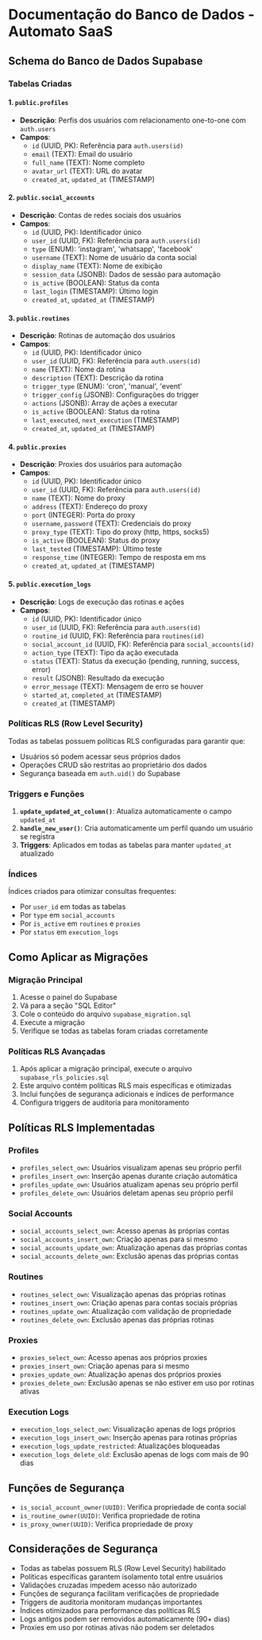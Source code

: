 # Documentação do Banco de Dados - Automato SaaS

## Schema do Banco de Dados Supabase

### Tabelas Criadas

#### 1. `public.profiles`
- **Descrição**: Perfis dos usuários com relacionamento one-to-one com `auth.users`
- **Campos**:
  - `id` (UUID, PK): Referência para `auth.users(id)`
  - `email` (TEXT): Email do usuário
  - `full_name` (TEXT): Nome completo
  - `avatar_url` (TEXT): URL do avatar
  - `created_at`, `updated_at` (TIMESTAMP)

#### 2. `public.social_accounts`
- **Descrição**: Contas de redes sociais dos usuários
- **Campos**:
  - `id` (UUID, PK): Identificador único
  - `user_id` (UUID, FK): Referência para `auth.users(id)`
  - `type` (ENUM): 'instagram', 'whatsapp', 'facebook'
  - `username` (TEXT): Nome de usuário da conta social
  - `display_name` (TEXT): Nome de exibição
  - `session_data` (JSONB): Dados de sessão para automação
  - `is_active` (BOOLEAN): Status da conta
  - `last_login` (TIMESTAMP): Último login
  - `created_at`, `updated_at` (TIMESTAMP)

#### 3. `public.routines`
- **Descrição**: Rotinas de automação dos usuários
- **Campos**:
  - `id` (UUID, PK): Identificador único
  - `user_id` (UUID, FK): Referência para `auth.users(id)`
  - `name` (TEXT): Nome da rotina
  - `description` (TEXT): Descrição da rotina
  - `trigger_type` (ENUM): 'cron', 'manual', 'event'
  - `trigger_config` (JSONB): Configurações do trigger
  - `actions` (JSONB): Array de ações a executar
  - `is_active` (BOOLEAN): Status da rotina
  - `last_executed`, `next_execution` (TIMESTAMP)
  - `created_at`, `updated_at` (TIMESTAMP)

#### 4. `public.proxies`
- **Descrição**: Proxies dos usuários para automação
- **Campos**:
  - `id` (UUID, PK): Identificador único
  - `user_id` (UUID, FK): Referência para `auth.users(id)`
  - `name` (TEXT): Nome do proxy
  - `address` (TEXT): Endereço do proxy
  - `port` (INTEGER): Porta do proxy
  - `username`, `password` (TEXT): Credenciais do proxy
  - `proxy_type` (TEXT): Tipo do proxy (http, https, socks5)
  - `is_active` (BOOLEAN): Status do proxy
  - `last_tested` (TIMESTAMP): Último teste
  - `response_time` (INTEGER): Tempo de resposta em ms
  - `created_at`, `updated_at` (TIMESTAMP)

#### 5. `public.execution_logs`
- **Descrição**: Logs de execução das rotinas e ações
- **Campos**:
  - `id` (UUID, PK): Identificador único
  - `user_id` (UUID, FK): Referência para `auth.users(id)`
  - `routine_id` (UUID, FK): Referência para `routines(id)`
  - `social_account_id` (UUID, FK): Referência para `social_accounts(id)`
  - `action_type` (TEXT): Tipo da ação executada
  - `status` (TEXT): Status da execução (pending, running, success, error)
  - `result` (JSONB): Resultado da execução
  - `error_message` (TEXT): Mensagem de erro se houver
  - `started_at`, `completed_at` (TIMESTAMP)
  - `created_at` (TIMESTAMP)

### Políticas RLS (Row Level Security)

Todas as tabelas possuem políticas RLS configuradas para garantir que:
- Usuários só podem acessar seus próprios dados
- Operações CRUD são restritas ao proprietário dos dados
- Segurança baseada em `auth.uid()` do Supabase

### Triggers e Funções

1. **`update_updated_at_column()`**: Atualiza automaticamente o campo `updated_at`
2. **`handle_new_user()`**: Cria automaticamente um perfil quando um usuário se registra
3. **Triggers**: Aplicados em todas as tabelas para manter `updated_at` atualizado

### Índices

Índices criados para otimizar consultas frequentes:
- Por `user_id` em todas as tabelas
- Por `type` em `social_accounts`
- Por `is_active` em `routines` e `proxies`
- Por `status` em `execution_logs`

## Como Aplicar as Migrações

### Migração Principal
1. Acesse o painel do Supabase
2. Vá para a seção "SQL Editor"
3. Cole o conteúdo do arquivo `supabase_migration.sql`
4. Execute a migração
5. Verifique se todas as tabelas foram criadas corretamente

### Políticas RLS Avançadas
1. Após aplicar a migração principal, execute o arquivo `supabase_rls_policies.sql`
2. Este arquivo contém políticas RLS mais específicas e otimizadas
3. Inclui funções de segurança adicionais e índices de performance
4. Configura triggers de auditoria para monitoramento

## Políticas RLS Implementadas

### Profiles
- `profiles_select_own`: Usuários visualizam apenas seu próprio perfil
- `profiles_insert_own`: Inserção apenas durante criação automática
- `profiles_update_own`: Usuários atualizam apenas seu próprio perfil
- `profiles_delete_own`: Usuários deletam apenas seu próprio perfil

### Social Accounts
- `social_accounts_select_own`: Acesso apenas às próprias contas
- `social_accounts_insert_own`: Criação apenas para si mesmo
- `social_accounts_update_own`: Atualização apenas das próprias contas
- `social_accounts_delete_own`: Exclusão apenas das próprias contas

### Routines
- `routines_select_own`: Visualização apenas das próprias rotinas
- `routines_insert_own`: Criação apenas para contas sociais próprias
- `routines_update_own`: Atualização com validação de propriedade
- `routines_delete_own`: Exclusão apenas das próprias rotinas

### Proxies
- `proxies_select_own`: Acesso apenas aos próprios proxies
- `proxies_insert_own`: Criação apenas para si mesmo
- `proxies_update_own`: Atualização apenas dos próprios proxies
- `proxies_delete_own`: Exclusão apenas se não estiver em uso por rotinas ativas

### Execution Logs
- `execution_logs_select_own`: Visualização apenas de logs próprios
- `execution_logs_insert_own`: Inserção apenas para rotinas próprias
- `execution_logs_update_restricted`: Atualizações bloqueadas
- `execution_logs_delete_old`: Exclusão apenas de logs com mais de 90 dias

## Funções de Segurança

- `is_social_account_owner(UUID)`: Verifica propriedade de conta social
- `is_routine_owner(UUID)`: Verifica propriedade de rotina
- `is_proxy_owner(UUID)`: Verifica propriedade de proxy

## Considerações de Segurança

- Todas as tabelas possuem RLS (Row Level Security) habilitado
- Políticas específicas garantem isolamento total entre usuários
- Validações cruzadas impedem acesso não autorizado
- Funções de segurança facilitam verificações de propriedade
- Triggers de auditoria monitoram mudanças importantes
- Índices otimizados para performance das políticas RLS
- Logs antigos podem ser removidos automaticamente (90+ dias)
- Proxies em uso por rotinas ativas não podem ser deletados